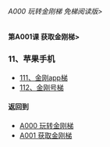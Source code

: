 ###### A000 玩转金刚梯 免梯阅读版>
#### 第A001课 获取金刚梯>

### 11、苹果手机

- [111、金刚app梯 ](https://github.com/a2zitpro/web/blob/master/LadderFree/LadderGet/Apple/iPhone/LadderApp.md)
- [112、金刚号梯  ](https://github.com/a2zitpro/web/blob/master/LadderFree/LadderGet/Apple/iPhone/LadderKKID.md)



#### 返回到
- [A000 玩转金刚梯](https://github.com/a2zitpro/web/blob/master/LadderFree/main.md)
- [A001 获取金刚梯](https://github.com/a2zitpro/web/blob/master/LadderFree/LadderGet/LadderGet.md)




